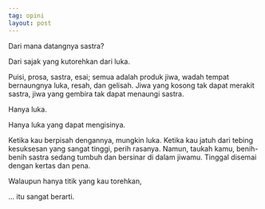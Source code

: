 ```yaml
---
tag: opini
layout: post
---
```


Dari mana datangnya sastra?

Dari sajak yang kutorehkan dari luka.

Puisi, prosa, sastra, esai; semua adalah produk jiwa, wadah tempat bernaungnya luka, resah, dan gelisah. Jiwa yang kosong tak dapat merakit sastra, jiwa yang gembira tak dapat menaungi sastra.

Hanya luka.

Hanya luka yang dapat mengisinya.

Ketika kau berpisah dengannya, mungkin luka. Ketika kau jatuh dari tebing kesuksesan yang sangat tinggi, perih rasanya. Namun, taukah kamu, benih-benih sastra sedang tumbuh dan bersinar di dalam jiwamu. Tinggal disemai dengan kertas dan pena.

Walaupun hanya titik yang kau torehkan,

... itu sangat berarti.